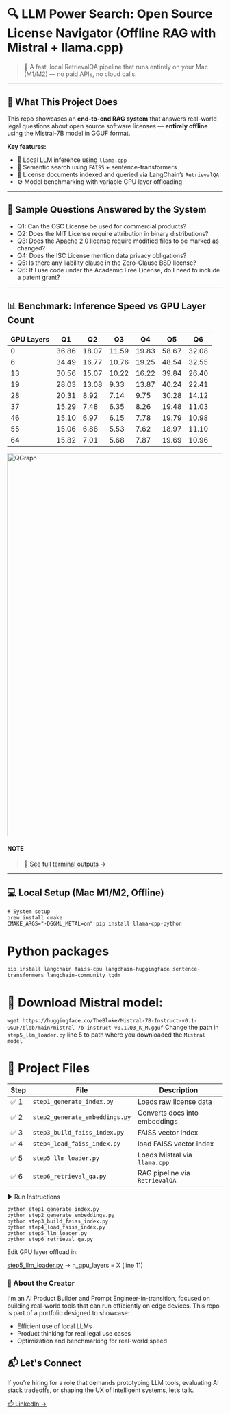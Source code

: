 # 🔍 LLM Power Search: Open Source License Navigator (Offline RAG with Mistral + llama.cpp)

> 🧠 A fast, local RetrievalQA pipeline that runs entirely on your Mac (M1/M2) — no paid APIs, no cloud calls.

---

## 🚀 What This Project Does

This repo showcases an **end-to-end RAG system** that answers real-world legal questions about open source software licenses — **entirely offline** using the Mistral-7B model in GGUF format.

**Key features:**
- 🧠 Local LLM inference using `llama.cpp`
- 🔎 Semantic search using `FAISS` + sentence-transformers
- 📄 License documents indexed and queried via LangChain’s `RetrievalQA`
- ⚙️ Model benchmarking with variable GPU layer offloading

---
## 🧪 Sample Questions Answered by the System

- Q1: Can the OSC License be used for commercial products?
- Q2: Does the MIT License require attribution in binary distributions?
- Q3: Does the Apache 2.0 license require modified files to be marked as changed?
- Q4: Does the ISC License mention data privacy obligations?
- Q5: Is there any liability clause in the Zero-Clause BSD license?
- Q6: If I use code under the Academic Free License, do I need to include a patent grant?

---

## 📊 Benchmark: Inference Speed vs GPU Layer Count

| GPU Layers | Q1 | Q2 | Q3 | Q4 | Q5 | Q6 |
| ---------- | --- | --- | --- | --- | --- | --- |
| 0 | 36.86 | 18.07 | 11.59 | 19.83 | 58.67 | 32.08 |
| 6 | 34.49 | 16.77 | 10.76 | 19.25 | 48.54 | 32.55 |
| 13 | 30.56 | 15.07 | 10.22 | 16.22 | 39.84 | 26.40 |
| 19 | 28.03 | 13.08 | 9.33 | 13.87 | 40.24 | 22.41 |
| 28 | 20.31 | 8.92 | 7.14 | 9.75 | 30.28 | 14.12 |
| 37 | 15.29 | 7.48 | 6.35 | 8.26 | 19.48 | 11.03 |
| 46 | 15.10 | 6.97 | 6.15 | 7.78 | 19.79 | 10.98 |
| 55 | 15.06 | 6.88 | 5.53 | 7.62 | 18.97 | 11.10 |
| 64 | 15.82 | 7.01 | 5.68 | 7.87 | 19.69 | 10.96 |

<img width="893" alt="QGraph" src="https://github.com/user-attachments/assets/3186c0ae-9648-4593-bd64-5d1a79050327" />

#### NOTE
> 🔗 [See full terminal outputs →](https://github.com/santhoshnumberone/LLM-Power-Search-for-Open-Source-Licensing-Navigator/blob/main/terminalOuput.md)



---

## 💻 Local Setup (Mac M1/M2, Offline)

```
# System setup
brew install cmake
CMAKE_ARGS="-DGGML_METAL=on" pip install llama-cpp-python
```
# Python packages
`pip install langchain faiss-cpu langchain-huggingface sentence-transformers langchain-community tqdm`

# 🔽 Download Mistral model:

`wget https://huggingface.co/TheBloke/Mistral-7B-Instruct-v0.1-GGUF/blob/main/mistral-7b-instruct-v0.1.Q3_K_M.gguf`
Change the path in `step5_llm_loader.py` line 5 to path where you downloaded the `Mistral model` 

# 📂 Project Files
| Step | File                           | Description                    |
| ---- | ------------------------------ | ------------------------------ |
| ✅ 1  | `step1_generate_index.py`      | Loads raw license data         |
| ✅ 2  | `step2_generate_embeddings.py` | Converts docs into embeddings  |
| ✅ 3  | `step3_build_faiss_index.py`   | FAISS vector index             |
| ✅ 4  | `step4_load_faiss_index.py`   | load FAISS vector index        |
| ✅ 5  | `step5_llm_loader.py`          | Loads Mistral via `llama.cpp`  |
| ✅ 6  | `step6_retrieval_qa.py`        | RAG pipeline via `RetrievalQA` |

▶️ Run Instructions
```
python step1_generate_index.py
python step2_generate_embeddings.py
python step3_build_faiss_index.py
python step4_load_faiss_index.py
python step5_llm_loader.py
python step6_retrieval_qa.py
```

Edit GPU layer offload in: 

[step5_llm_loader.py](https://github.com/santhoshnumberone/LLM-Power-Search-for-Open-Source-Licensing-Navigator/blob/main/step5_llm_loader.py) → n_gpu_layers = X (line 11)

### 👤 About the Creator

I'm an AI Product Builder and Prompt Engineer-in-transition, focused on building real-world tools that can run efficiently on edge devices. This repo is part of a portfolio designed to showcase:

 - Efficient use of local LLMs
 - Product thinking for real legal use cases
 - Optimization and benchmarking for real-world speed

## 📬 Let's Connect
If you’re hiring for a role that demands prototyping LLM tools, evaluating AI stack tradeoffs, or shaping the UX of intelligent systems, let’s talk.

[📫 LinkedIn →](www.linkedin.com/in/santhosh-electraanu)

